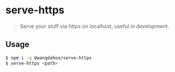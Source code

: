 # serve-https
> Serve your stuff via https on localhost, useful in development.

## Usage

```bash
$ npm i -g @wangdahoo/serve-https
$ serve-https <path>
```
